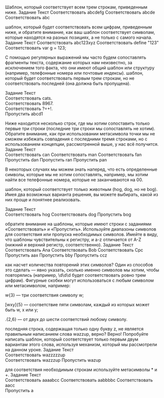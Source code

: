 Шаблон, который соответствует всем трем строкам, приведенным ниже.
Задание	Текст
Соответствовать	abcdefg
Соответствовать	abcde
Соответствовать	abc


шаблон, который будет соответствовать всем цифрам, приведенным ниже, и обратите внимание, как ваш шаблон соответствует символам, которые находятся на разных позициях, а не только с самого начала.
Задание	Текст
Соответствовать	abc123xyz
Соответствовать	define "123"
Соответствовать	var g = 123;


С помощью регулярных выражений мы часто будем сопоставлять фрагменты текста, содержание которых нам неизвестно, за исключением того факта, что они имеют общий шаблон или структуру (например, телефонные номера или почтовые индексы).
шаблон, который будет соответствовать первым трем строкам, но не соответствовать последней (она должна быть пропущена).

Задание	Текст	
Соответствовать	cats.	
Соответствовать	8967.	
Соответствовать	?=+!.	
Пропустить	abcd1


Ниже находится несколько строк, где мы хотим сопоставить только первые три строки (последние три строки мы сопоставлять не хотим). Обратите внимание, как при использовании метасимвола точки мы не сможем избежать совпадения с последними тремя строками, но с использованием концепции, рассмотренной выше, у нас всё получится.
Задание	Текст	
Соответствовать	can	
Соответствовать	man	
Соответствовать	fan	
Пропустить	dan	
Пропустить	ran	
Пропустить	pan


В некоторых случаях мы можем знать наперед, что есть определенные символы, которые мы не хотим сопоставлять, например, мы хотим найти все телефонные номера, которые не заканчиваются на 00.

шаблон, который соответствует только животным (hog, dog, но не bog). Имея два возможных варианта решения, вы можете выбирать, какой из них проще и понятнее реализовать.

Задание	Текст	
Соответствовать	hog	
Соответствовать	dog	
Пропустить	bog


обратите внимание на шаблоны, которые имеют строки с заданиями «Соответствовать» и «Пропустить». Используйте диапазоны символов для соответствия или пропуска необходимых символов. Имейте в виду, что шаблоны чувствительны к регистру, и a-z отличается от A-Z (нижний и верхний регистр, соответственно).
Задание	Текст	
Соответствовать	Ana	
Соответствовать	Bob	
Соответствовать	Cpc	
Пропустить	aax	
Пропустить	bby	
Пропустить	ccz


как насчет количества повторений этих символов? Один из способов это сделать — явно указать, сколько именно символов мы хотим, чтобы повторялись (например, \d\d\d будет соответствовать ровно трем цифрам).
Фигурные скобки могут использоваться с любым символом или метасимволом, например:

   w{3} — три соответствия символу w;

   [wxy]{5} — соответствие пяти символам, каждый из которых может быть w, x или y;

   .{2,6} — от двух до шести соответствий любому символу.

последняя строка, содержащая только одну букву z, не является правильным написанием слова wazzup, верно? Верно! Попробуйте написать шаблон, который соответствует только первым двум вариантам этого слова, используя механизм, который мы рассмотрели на данном уроке.
Задание	Текст	
Соответствовать	wazzzzzup	
Соответствовать	wazzzup	
Пропустить	wazup


для соответствия необходимым строкам используйте метасимволы * и +.
Задание	Текст	
Соответствовать	aaaabcc	
Соответствовать	aabbbbc	
Соответствовать	aacc	
Пропустить	a
